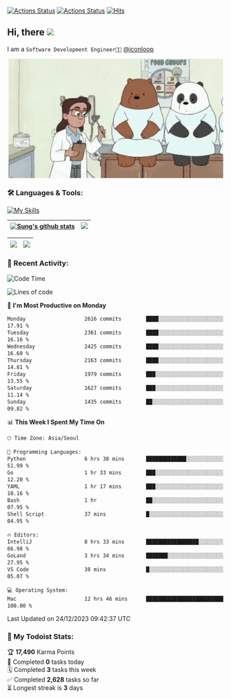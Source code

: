 
[![Actions Status](https://github.com/ddok2/ddok2/workflows/Todoist%20Readme/badge.svg)](https://github.com/ddok2/ddok2/actions)
[![Actions Status](https://github.com/ddok2/ddok2/workflows/wakatime-stats/badge.svg)](https://github.com/ddok2/ddok2/actions)
[![Hits](https://hits.seeyoufarm.com/api/count/incr/badge.svg?url=https%3A%2F%2Fgithub.com%2Fddok2&count_bg=%23FF9595&title_bg=%23555555&icon=github.svg&icon_color=%23FFFFFF&title=hits&edge_flat=false)](https://hits.seeyoufarm.com)

<!-- ![visitors](https://visitor-badge.laobi.icu/badge?page_id=ddok2.ddok2) -->
## Hi, there <img src="https://raw.githubusercontent.com/MartinHeinz/MartinHeinz/master/wave.gif" width="3%">

I am a `Software Development Engineer🧑‍💻` [@iconloop](https://github.com/iconloop)


<p align="center">
    <img align="center" alt="GIF" src="img/debugging.gif" />
</p>


### 🛠 Languages & Tools:

[![My Skills](https://skillicons.dev/icons?i=go,js,ts,py,express,react,svelte,jquery,pug,mongodb,mysql,redis,aws,docker,kubernetes)](https://skillicons.dev)


| <a href="https://github-readme-stats.vercel.app/api?username=ddok2&show_icons=true&include_all_commits=true&count_private=true&theme=buefy&hide_border=true"><img align="center" src="https://github-readme-stats.vercel.app/api?username=ddok2&show_icons=true&include_all_commits=true&count_private=true&theme=buefy&hide_border=true" alt="Sung's github stats" /></a> | <a href="https://github.com/ddok2"><img src="http://github-readme-streak-stats.herokuapp.com?user=ddok2&hide_border=true" /></a> |
| ------------- |------------- |


| <a href="https://github.com/ddok2"><img align="center" src="https://github-readme-stats.vercel.app/api/top-langs/?username=ddok2&theme=buefy&hide=html,css&hide_border=true" /></a> | <a href="https://github.com/ddok2"><img align="center" src="https://activity-graph.herokuapp.com/graph?username=ddok2&theme=github&hide_border=true" height="250" /></a> |
| ------------- |--------------------------------------------------------------------------------------------------------------------------------------------------------------------------|


<!-- <details open>
    <summary>📈 My GitHub Stats</summary>
    <p align="center">
        <a href="https://github.com/ddok2">
            <img align="center" src="https://github-readme-stats.vercel.app/api?username=ddok2&show_icons=true&include_all_commits=true&count_private=true&theme=buefy&hide_border=true" alt="Sung's github stats" />
        </a>
    </p>
</details>
<details>
    <summary>💬 Top Languages</summary>
    <p align="center"> 
        <a href="https://github.com/ddok2">
            <img align="center" src="https://github-readme-stats.vercel.app/api/top-langs/?username=ddok2&layout=compact&theme=buefy&hide=html,css&hide_border=true" />
        </a>
    </p>
</details> -->


### 🌈 Recent Activity:
<!--START_SECTION:waka-->
![Code Time](http://img.shields.io/badge/Code%20Time-2%2C388%20hrs%2011%20mins-blue)

![Lines of code](https://img.shields.io/badge/From%20Hello%20World%20I%27ve%20Written-11.6%20million%20lines%20of%20code-blue)

📅 **I'm Most Productive on Monday** 

```text
Monday                   2616 commits        ████░░░░░░░░░░░░░░░░░░░░░   17.91 % 
Tuesday                  2361 commits        ████░░░░░░░░░░░░░░░░░░░░░   16.16 % 
Wednesday                2425 commits        ████░░░░░░░░░░░░░░░░░░░░░   16.60 % 
Thursday                 2163 commits        ████░░░░░░░░░░░░░░░░░░░░░   14.81 % 
Friday                   1979 commits        ███░░░░░░░░░░░░░░░░░░░░░░   13.55 % 
Saturday                 1627 commits        ███░░░░░░░░░░░░░░░░░░░░░░   11.14 % 
Sunday                   1435 commits        ██░░░░░░░░░░░░░░░░░░░░░░░   09.82 % 
```


📊 **This Week I Spent My Time On** 

```text
🕑︎ Time Zone: Asia/Seoul

💬 Programming Languages: 
Python                   6 hrs 38 mins       █████████████░░░░░░░░░░░░   51.99 % 
Go                       1 hr 33 mins        ███░░░░░░░░░░░░░░░░░░░░░░   12.20 % 
YAML                     1 hr 17 mins        ███░░░░░░░░░░░░░░░░░░░░░░   10.16 % 
Bash                     1 hr                ██░░░░░░░░░░░░░░░░░░░░░░░   07.95 % 
Shell Script             37 mins             █░░░░░░░░░░░░░░░░░░░░░░░░   04.95 % 

🔥 Editors: 
IntelliJ                 8 hrs 33 mins       █████████████████░░░░░░░░   66.98 % 
GoLand                   3 hrs 34 mins       ███████░░░░░░░░░░░░░░░░░░   27.95 % 
VS Code                  38 mins             █░░░░░░░░░░░░░░░░░░░░░░░░   05.07 % 

💻 Operating System: 
Mac                      12 hrs 46 mins      █████████████████████████   100.00 % 
```


 Last Updated on 24/12/2023 09:42:37 UTC
<!--END_SECTION:waka-->

### 🚧 My Todoist Stats:
<!-- TODO-IST:START -->
🏆  **17,490** Karma Points           
🌸  Completed **0** tasks today           
🗓  Completed **3** tasks this week           
✅  Completed **2,628** tasks so far           
⏳  Longest streak is **3** days
<!-- TODO-IST:END -->

